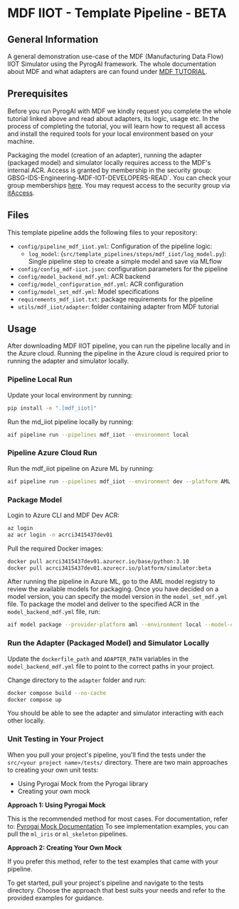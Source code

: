 # MDF IIOT - Template Pipeline - BETA
## General Information
A general demonstration use-case of the MDF (Manufacturing Data Flow) IIOT Simulator using the PyrogAI framework. The whole documentation about MDF and what adapters are can found under [MDF TUTORIAL](https://github.com/procter-gamble/iiot-platform-demo-project).

## Prerequisites
Before you run PyrogAI with MDF we kindly request you complete the whole tutorial linked above and read about adapters, its logic, usage etc. In the process of completing the tutorial, you will learn how to request all access and install the required tools for your local environment based on your machine.

Packaging the model (creation of an adapter), running the adapter (packaged model) and simulator locally requires access to the MDF's internal ACR. Access is granted by membership in the security group: GBSG-IDS-Engineering-MDF-IOT-DEVELOPERS-READ`. You can check your group memberships [here](https://identitycentral.pg.com/groups). You may request access to the security group via [itAccess](https://itaccess.pg.com/identityiq/accessRequest/accessRequest.jsf#/accessRequest/selectUser?quickLink=Request%20Access).

## Files
This template pipeline adds the following files to your repository:
- `config/pipeline_mdf_iiot.yml`: Configuration of the pipeline logic:
  - `log_model`: (`src/template_pipelines/steps/mdf_iiot/log_model.py`): Single pipeline step to create a simple model and save via MLflow
- `config/config_mdf-iiot.json`: configuration parameters for the pipeline
- `config/model_backend_mdf.yml`: ACR backend 
- `config/model_configuration_mdf.yml`: ACR configuration
- `config/model_set_mdf.yml`: Model specifications
- `requirements_mdf_iiot.txt`: package requirements for the pipeline
- `utils/mdf_iiot/adapter`: folder containing adapter from MDF tutorial

## Usage

After downloading MDF IIOT pipeline, you can run the pipeline locally and in the Azure cloud. Running the pipeline in the Azure cloud is required prior to running the adapter and simulator locally.

### Pipeline Local Run

Update your local environment by running:

```bash
pip install -e ".[mdf_iiot]"
```

Run the md_iiot pipeline locally by running:

```bash
aif pipeline run --pipelines mdf_iiot --environment local
```

### Pipeline Azure Cloud Run

Run the mdf_iiot pipeline on Azure ML by running:

```bash
aif pipeline run --pipelines mdf_iiot --environment dev --platform AML
```

### Package Model

Login to Azure CLI and MDF Dev ACR:

```bash
az login
az acr login -n acrci3415437dev01
```

Pull the required Docker images:

```bash
docker pull acrci3415437dev01.azurecr.io/base/python:3.10
docker pull acrci3415437dev01.azurecr.io/platform/simulator:beta
```

After running the pipeline in Azure ML, go to the AML model registry to review the available models for packaging. Once you have decided on a model version, you can specify the model version in the `model_set_mdf.yml` file. To package the model and deliver to the specified ACR in the `model_backend_mdf.yml` file, run:

```bash
aif model package --provider-platform aml --environment local --model-config mdf_configuration --provider-name 'AML Provider' --provider-environment dev --model-backend mdf_backend --config-module your.config_module
```

### Run the Adapter (Packaged Model) and Simulator Locally

Update the `dockerfile_path` and `ADAPTER_PATH` variables in the `model_backend_mdf.yml` file to point to the correct paths in your project.

Change directory to the `adapter` folder and run:

```bash
docker compose build --no-cache
docker compose up
```

You should be able to see the adapter and simulator interacting with each other locally.

### Unit Testing in Your Project
When you pull your project's pipeline, you'll find the tests under the `src/<your project name>/tests/` directory. There are two main approaches to creating your own unit tests:
- Using Pyrogai Mock from the Pyrogai library
- Creating your own mock

**Approach 1: Using Pyrogai Mock**

This is the recommended method for most cases.
For documentation, refer to: [Pyrogai Mock Documentation](https://developerportal.pg.com/docs/default/Component/PyrogAI/test_mock_step/)
To see implementation examples, you can pull the `ml_iris` or `ml_skeleton` pipelines.

**Approach 2: Creating Your Own Mock**

If you prefer this method, refer to the test examples that came with your pipeline.

To get started, pull your project's pipeline and navigate to the tests directory. Choose the approach that best suits your needs and refer to the provided examples for guidance.
